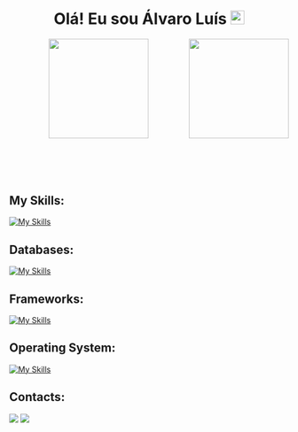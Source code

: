 <div align="center">
   <h1>Olá! Eu sou Álvaro Luís <img src="https://media.giphy.com/media/hvRJCLFzcasrR4ia7z/giphy.gif" width="25px"> </h1>
</div>

<div  align="center" style="margin-bottom:100px">
  <img  height="180em" src="https://github-readme-stats.vercel.app/api?username=latysno&show_icons=true&theme=midnight-purple&include_all_commits=true&count_private=true"/>
  <img align="right" height="180em" src="https://github-readme-stats.vercel.app/api/top-langs/?username=latysno&layout=compact&langs_count=6&theme=midnight-purple"/>
</div>


## My Skills:
  [![My Skills](https://skillicons.dev/icons?i=js,html,css,ts,java,php,nodejs,react,postgres,mysql,linux)](https://skillicons.dev)

## Databases:
  [![My Skills](https://skillicons.dev/icons?i=postgres,mysql)](https://skillicons.dev)

## Frameworks:
  [![My Skills](https://skillicons.dev/icons?i=express)](https://skillicons.dev)

## Operating System:
  [![My Skills](https://skillicons.dev/icons?i=linux,windows)](https://skillicons.dev)

## Contacts:

<div> 
   <a href="https://www.linkedin.com/in/%C3%A1lvarolu%C3%ADs/" target="_blank"><img src="https://skillicons.dev/icons?i=linkedin"  target="_blank"></a>
   <a href = "mailto:contato.alvaroluis.dev@gmail.com"> <img src="https://skillicons.dev/icons?i=gmail" target="_blank"></a>
</div>


